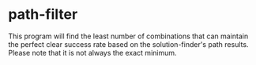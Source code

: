# path-filter

This program will find the least number of combinations that can maintain the perfect clear success rate based on the solution-finder's path results.
Please note that it is not always the exact minimum.
